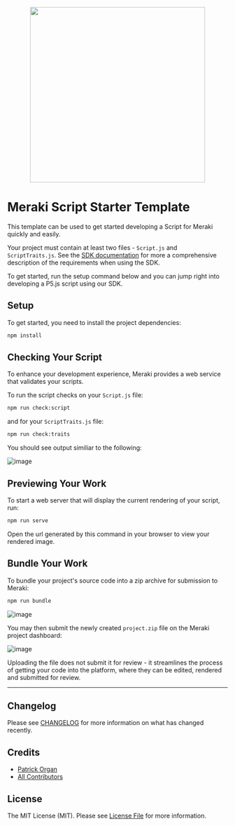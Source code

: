 <p align="center">
    <img style="width: 400px;" src="https://repository-images.githubusercontent.com/448071637/0d3befa7-1dfe-42b6-b360-637a9b00202a" alt="" />
</p>

# Meraki Script Starter Template

This template can be used to get started developing a Script for Meraki quickly and easily.

Your project must contain at least two files - `Script.js` and `ScriptTraits.js`.  See the [SDK documentation](https://github.com/merakigenart/meraki-js-sdk/blob/main/README.md) for more a comprehensive description of the requirements when using the SDK.

To get started, run the setup command below and you can jump right into developing a P5.js script using our SDK.

## Setup

To get started, you need to install the project dependencies:

```bash
npm install
```

## Checking Your Script

To enhance your development experience, Meraki provides a web service that validates your scripts.

To run the script checks on your `Script.js` file:

```bash
npm run check:script
```

and for your `ScriptTraits.js` file:

```bash
npm run check:traits
```

You should see output similiar to the following:

![image](https://user-images.githubusercontent.com/5508707/149796322-87a7788d-3553-4efe-84f1-78e12af30413.png)


## Previewing Your Work

To start a web server that will display the current rendering of your script, run:

```bash
npm run serve
```

Open the url generated by this command in your browser to view your rendered image.

## Bundle Your Work

To bundle your project's source code into a zip archive for submission to Meraki:

```bash
npm run bundle
```

![image](https://user-images.githubusercontent.com/5508707/149685539-105fd57e-ff4a-4511-9aa1-91e49d9458f4.png)

You may then submit the newly created `project.zip` file on the Meraki project dashboard:

![image](https://user-images.githubusercontent.com/5508707/149684950-a04fa8ac-2889-4907-9f88-70b3f3cfe31c.png)

Uploading the file does not submit it for review - it streamlines the process of getting your code into the platform, where they can be edited, rendered and submitted for review.

---

## Changelog

Please see [CHANGELOG](CHANGELOG.md) for more information on what has changed recently.

## Credits

- [Patrick Organ](https://github.com/patinthehat)
- [All Contributors](../../contributors)

## License

The MIT License (MIT). Please see [License File](LICENSE) for more information.

